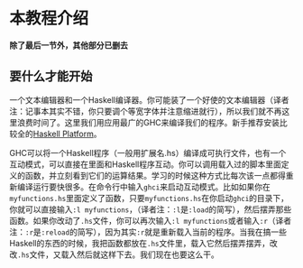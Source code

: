 # 本教程介绍

**除了最后一节外，其他部分已删去**

## 要什么才能开始 ##

一个文本编辑器和一个Haskell编译器。你可能装了一个好使的文本编辑器（译者注：记事本其实不错，你只要调个等宽字体并注意缩进就行），所以我们就不再这里浪费时间了。这里我们用应用最广的GHC来编译我们的程序。新手推荐安装比较全的[Haskell Platform][hplat]。

[hplat]: http://hackage.haskell.org/platform/

GHC可以将一个Haskell程序（一般用扩展名.hs）编译成可执行文件，也有一个互动模式，可以直接在里面和Haskell程序互动。你可以调用载入过的脚本里面定义的函数，并立刻看到它们的运算结果。学习的时候这种方式比每次该一点都得重新编译运行要快很多。在命令行中输入`ghci`来启动互动模式。比如如果你在`myfunctions.hs`里面定义了函数，只要`myfunctions.hs`在你启动`ghci`的目录下，你就可以直接输入`:l myfunctions`，（译者注：`:l`是`:load`的简写），然后摆弄那些函数。如果你改动了`.hs`文件，你可以再次输入`:l myfunctions`或者输入`:r`（译者注：`:r`是`:reload`的简写），因为其实`:r`就是重新载入当前的程序。当我在搞一些Haskell的东西的时候，我把函数都放在`.hs`文件里，载入它然后摆弄摆弄，改改`.hs`文件，又载入然后就这样下去。我们现在也要这么干。

